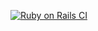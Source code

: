 [![Ruby on Rails CI](https://github.com/pietro1704/landingPagePietro/actions/workflows/rubyonrailsci.yml/badge.svg?event=push)](https://github.com/pietro1704/landingPagePietro/actions/workflows/rubyonrailsci.yml)
